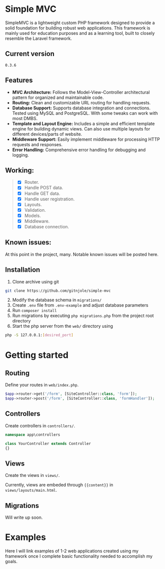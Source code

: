 # Simple MVC

SimpleMVC is a lightweight custom PHP framework designed to provide a solid foundation for building robust web applications. This framework is mainly used for education purposes and as a learning tool, built to closely resemble the Laravel framework. 

## Current version
```
0.3.6
```
## Features

- **MVC Architecture:** Follows the Model-View-Controller architectural pattern for organized and maintainable code.
- **Routing:** Clean and customizable URL routing for handling requests.
- **Database Support:** Supports database integration and connections. Tested using MySQL and PostgreSQL. With some tweaks can work with most DMBS.
- **Template and Layout Engine:** Includes a simple and efficient template engine for building dynamic views. Can also use multiple layouts for different devices/parts of website.
- **Middleware Support:** Easily implement middleware for processing HTTP requests and responses.
- **Error Handling:** Comprehensive error handling for debugging and logging.

## Working:

>- [x] Router.
>- [x] Handle POST data.
>- [x] Handle GET data.
>- [X] Handle user registration.
>- [x] Layouts.
>- [x] Validation.
>- [x] Models.
>- [x] Middleware.
>- [X] Database connection.

## Known issues:

At this point in the project, many. Notable known issues will be posted here.

## Installation

1. Clone archive using git
```bash
git clone https://github.com/gitnjole/simple-mvc
```
2. Modify the database schema in `migrations/`
3. Create `.env` file from `.env-example` and adjust database parameters
4. Run `composer install`
5. Run migrations by executing `php migrations.php` from the project root directory
6. Start the php server from the `web/` directory using
```bash
php -S 127.0.0.1:[desired_port]
```

# Getting started

## Routing

Define your routes in `web/index.php`.
```php
$app->router->get('/form', [SiteController::class, 'form']);
$app->router->post('/form', [SiteController::class, 'formHandler']);
```

## Controllers

Create controllers in `controllers/`.
```php
namespace app\controllers

class YourController extends Controller
{}
```

## Views

Create the views in `views/`.

Currently, views are embeded through `{{content}}` in `views/layouts/main.html`.

## Migrations

Will write up soon.

# Examples

Here I will link examples of 1-2 web applications created using my framework once I complete basic functionality needed to accomplish my goals.


